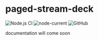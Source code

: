 # paged-stream-deck

![Node.js CI](https://github.com/askeron/paged-stream-deck/workflows/Node.js%20CI/badge.svg)
![node-current](https://img.shields.io/node/v/paged-stream-deck)
![GitHub](https://img.shields.io/github/license/askeron/paged-stream-deck)

documentation will come soon
